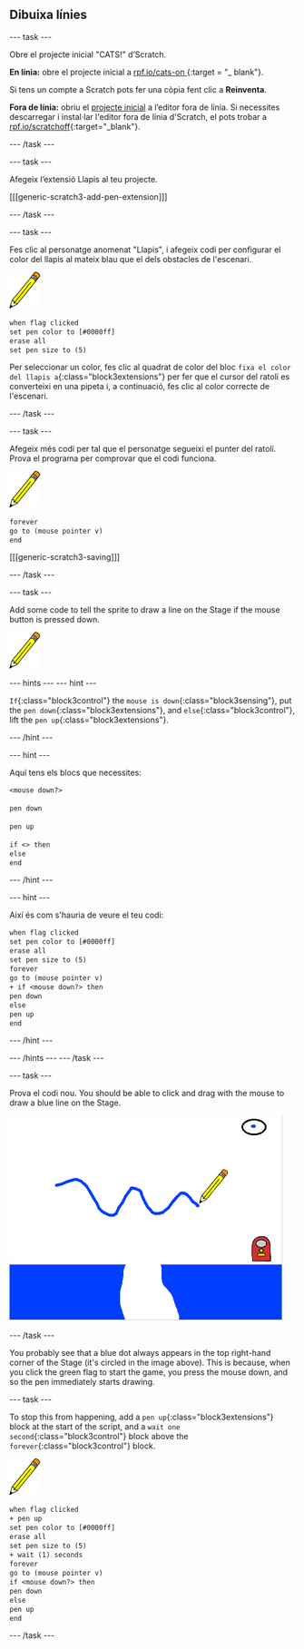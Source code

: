 ## Dibuixa línies

\--- task \---

Obre el projecte inicial "CATS!" d’Scratch.

**En línia:** obre el projecte inicial a [rpf.io/cats-on ](http://rpf.io/cats-on) {:target = "_ blank"}.

Si tens un compte a Scratch pots fer una còpia fent clic a **Reinventa**.

**Fora de línia:** obriu el [projecte inicial](http://rpf.io/p/en/cats-go) a l’editor fora de línia. Si necessites descarregar i instal·lar l'editor fora de línia d'Scratch, el pots trobar a [rpf.io/scratchoff](http://rpf.io/scratchoff){:target="_blank"}.

\--- /task \---

\--- task \---

Afegeix l’extensió Llapis al teu projecte.

[[[generic-scratch3-add-pen-extension]]]

\--- /task \---

\--- task \---

Fes clic al personatge anomenat "Llapis", i afegeix codi per configurar el color del llapis al mateix blau que el dels obstacles de l'escenari.

![Personatge del llapis](images/pen-sprite.png)

```blocks3
when flag clicked
set pen color to [#0000ff]
erase all
set pen size to (5)
```

Per seleccionar un color, fes clic al quadrat de color del bloc `fixa el color del llapis a`{:class="block3extensions"} per fer que el cursor del ratolí es converteixi en una pipeta i, a continuació, fes clic al color correcte de l'escenari.

\--- /task \---

\--- task \---

Afegeix més codi per tal que el personatge segueixi el punter del ratolí. Prova el programa per comprovar que el codi funciona.

![Pen sprite](images/pen-sprite.png)

```blocks3
forever
go to (mouse pointer v)
end
```

[[[generic-scratch3-saving]]]

\--- /task \---

\--- task \---

Add some code to tell the sprite to draw a line on the Stage if the mouse button is pressed down.

![Pen sprite](images/pen-sprite.png)

\--- hints \--- \--- hint \---

`If`{:class="block3control"} the `mouse is down`{:class="block3sensing"}, put the `pen down`{:class="block3extensions"}, and `else`{:class="block3control"}, lift the `pen up`{:class="block3extensions"}.

\--- /hint \---

\--- hint \---

Aquí tens els blocs que necessites:

```blocks3
<mouse down?>

pen down

pen up

if <> then
else
end
```

\--- /hint \---

\--- hint \---

Així és com s'hauria de veure el teu codi:

```blocks3
when flag clicked
set pen color to [#0000ff]
erase all
set pen size to (5)
forever
go to (mouse pointer v)
+ if <mouse down?> then
pen down
else
pen up
end
```

\--- /hint \---

\--- /hints \--- \--- /task \---

\--- task \---

Prova el codi nou. You should be able to click and drag with the mouse to draw a blue line on the Stage.

![Dibuixa una línia](images/draw-a-line.png)

\--- /task \---

You probably see that a blue dot always appears in the top right-hand corner of the Stage (it's circled in the image above). This is because, when you click the green flag to start the game, you press the mouse down, and so the pen immediately starts drawing.

\--- task \---

To stop this from happening, add a `pen up`{:class="block3extensions"} block at the start of the script, and a `wait one second`{:class="block3control"} block above the `forever`{:class="block3control"} block.

![Pen sprite](images/pen-sprite.png)

```blocks3
when flag clicked
+ pen up
set pen color to [#0000ff]
erase all
set pen size to (5)
+ wait (1) seconds
forever
go to (mouse pointer v)
if <mouse down?> then
pen down
else
pen up
end
```

\--- /task \---